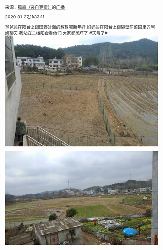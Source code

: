 来源：[狐森（来自豆瓣）](https://www.douban.com/people/153795705/)的[广播](https://www.douban.com/people/153795705/status/2775616231/)


2020-01-27_11:33:11


爸爸站在阳台上跟田野对面的叔叔喊新年好
妈妈站在阳台上跟隔壁在菜园里的阿姨聊天
我站在二楼阳台看他们
大家都憋坏了
&#35;天晴了&#35;
![](./pic/2020-01-27_11:33:11-狐森的广播1.jpg)  

![](./pic/2020-01-27_11:33:11-狐森的广播2.jpg)  

